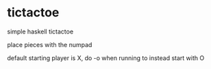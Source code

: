 # tictactoe

simple haskell tictactoe

place pieces with the numpad

default starting player is X, do -o when running to instead start with O
